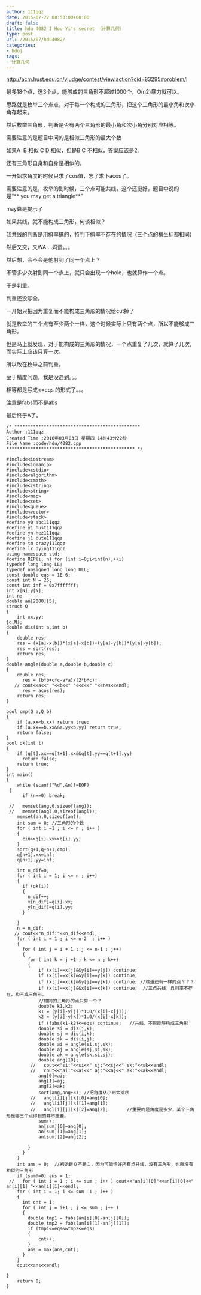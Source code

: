 ```yaml
---
author: 111qqz
date: 2015-07-22 08:53:00+00:00
draft: false
title: hdu 4082 I Hou Yi's secret （计算几何）
type: post
url: /2015/07/hdu4082/
categories:
- hdoj
tags:
- 计算几何
---
```


http://acm.hust.edu.cn/vjudge/contest/view.action?cid=83295#problem/I

最多18个点，选3个点，能够成的三角形不超过1000个，O(n2)暴力就可以。

思路就是枚举三个点点，对于每一个构成的三角形，把这个三角形的最小角和次小角存起来。

然后枚举三角形，判断是否有两个三角形的最小角和次小角分别对应相等。

需要注意的是题目中问的是相似三角形的最大个数

如果A  B 相似 C D 相似，但是B C 不相似，答案应该是2.

还有三角形自身和自身是相似的。

一开始求角度的时候只求了cos值，忘了求下acos了。

需要注意的是，枚举的到时候，三个点可能共线，这个还挺好，题目中说的是“** you may get a triangle**”

may算是提示了

如果共线，就不能构成三角形，何谈相似？

我共线的判断是用斜率搞的，特判下斜率不存在的情况（三个点的横坐标都相同）

然后又交，又WA....妈蛋。。。

然后想，会不会是他射到了同一个点上？

不管多少次射到同一个点上，就只会出现一个hole，也就算作一个点。

于是判重。

判重还没写全。

一开始只把因为重复而不能构成三角形的情况给cut掉了

就是枚举的三个点有至少两个一样，这个时候实际上只有两个点，所以不能够成三角形。

但是马上就发现，对于能构成的三角形的情况，一个点重复了几次，就算了几次，而实际上应该只算一次。

所以改在枚举之前判重。

至于精度问题，我是没遇到。。。

相等都是写成<=eqs 的形式了。。。

注意是fabs而不是abs

最后终于A了。

 

    
    
    /* ***********************************************
    Author :111qqz
    Created Time :2016年03月03日 星期四 14时43分22秒
    File Name :code/hdu/4082.cpp
    ************************************************ */
    
    #include<iostream>
    #include<iomanip>
    #include<cstdio>
    #include<algorithm>
    #include<cmath>
    #include<cstring>
    #include<string>
    #include<map>
    #include<set>
    #include<queue>
    #include<vector>
    #include<stack>
    #define y0 abc111qqz
    #define y1 hust111qqz
    #define yn hez111qqz
    #define j1 cute111qqz
    #define tm crazy111qqz
    #define lr dying111qqz
    using namespace std;
    #define REP(i, n) for (int i=0;i<int(n);++i)  
    typedef long long LL;
    typedef unsigned long long ULL;
    const double eqs = 1E-6;
    const int N = 25;
    const int inf = 0x7fffffff;
    int x[N],y[N];
    int n;
    double an[2000][5];
    struct Q
    {
        int xx,yy;
    }q[N];
    double dis(int a,int b)
    {
        double res;
        res = (x[a]-x[b])*(x[a]-x[b])+(y[a]-y[b])*(y[a]-y[b]);
        res = sqrt(res);
        return res;
    }
    double angle(double a,double b,double c)
    {
        double res;
    	  res = (b*b+c*c-a*a)/(2*b*c);
       // cout<<a<<" "<<b<<" "<<c<<" "<<res<<endl;
    	  res = acos(res);
        return res;
    }
    
    bool cmp(Q a,Q b)
    {
        if (a.xx<b.xx) return true;
        if (a.xx==b.xx&&a.yy<b.yy) return true;
        return false;
    }
    bool ok(int t)
    {
        if (q[t].xx==q[t+1].xx&&q[t].yy==q[t+1].yy)
    	  return false;
        return true;
    }
    int main()
    {
        while (scanf("%d",&n)!=EOF)
     {  
    	  if (n==0) break;
    
     //   memset(ang,0,sizeof(ang));
     //   memset(angl,0,sizeof(angl));
        memset(an,0,sizeof(an));
        int sum = 0; //三角形的个数
        for ( int i =1 ; i <= n ; i++ )
        {
    	  cin>>q[i].xx>>q[i].yy;
        }
        sort(q+1,q+n+1,cmp);
        q[n+1].xx=inf;
        q[n+1].yy=inf;
    
        int n_dif=0;
        for ( int i = 1; i <= n ; i++)
        {
    	  if (ok(i))
    	  {
    		n_dif++;
    		x[n_dif]=q[i].xx;
    		y[n_dif]=q[i].yy;
    	  }
    
        }
        n = n_dif;
       // cout<<"n_dif:"<<n_dif<<endl;
        for ( int i = 1 ; i <= n-2  ; i++ )
        {
    	  for ( int j = i + 1 ; j <= n-1 ; j++)
    	  {
    		for ( int k = j +1 ; k <= n ; k++)
    		{
    		    if (x[i]==x[j]&&y[i]==y[j]) continue;
    		    if (x[i]==x[k]&&y[i]==y[k]) continue;
    		    if (x[j]==x[k]&&y[j]==y[k]) continue; //难道还有一样的点？？？
    		    if (x[i]==x[j]&&x[i]==x[k]) continue;  //三点共线，且斜率不存在，构不成三角形。
    		    //相同的三角形的点只算一个？
    		    double k1,k2;
    		    k1 = (y[i]-y[j])*1.0/(x[i]-x[j]);
    		    k2 = (y[i]-y[k])*1.0/(x[i]-x[k]);
    		    if (fabs(k1-k2)<=eqs) continue;   //共线，不恩能够构成三角形
    		    double si = dis(j,k);
    		    double sj = dis(i,k);
    		    double sk = dis(i,j);
    		    double ai = angle(si,sj,sk);
    		    double aj = angle(sj,si,sk);
    		    double ak = angle(sk,si,sj);
    		    double ang[10];
    		 //   cout<<"si:"<<si<<" sj:"<<sj<<" sk:"<<sk<<endl;
    		 //   cout<<"ai:"<<ai<<" aj:"<<aj<<" ak:"<<ak<<endl;
    		    ang[0]=ai;
    		    ang[1]=aj;
    		    ang[2]=ak;
    		    sort(ang,ang+3); //把角度从小到大排序
    		 //   angl[i][j][k][0]=ang[0];
    		 //   angl[i][j][k][1]=ang[1];
    		 //   angl[i][j][k][2]=ang[2];       //重要的是角度是多少，某个三角形是哪三个点得到的并不重要。
    		    sum++;
    		    an[sum][0]=ang[0];
    		    an[sum][1]=ang[1];
    		    an[sum][2]=ang[2];
    		    
    		}
    	  }
        }
        int ans = 0;  //初始是０不是１，因为可能恰好所有点共线，没有三角形，也就没有相似的三角形
        if (sum!=0) ans = 1;
     //   for ( int i = 1 ; i <= sum ; i++ ) cout<<"an[i][0]"<<an[i][0]<<"  an[i][1] "<<an[i][1]<<endl; 
        for ( int i = 1; i <= sum -1 ; i++ )
        {
    	  int cnt = 1;
    	  for ( int j = i+1 ; j <= sum ; j++ )
    	  {
    		double tmp1 = fabs(an[i][0]-an[j][0]);
    		double tmp2 = fabs(an[i][1]-an[j][1]);
    		if (tmp1<=eqs&&tmp2<=eqs)
    		{
    		    cnt++;
    		}
    		ans = max(ans,cnt);
    	  }
        }
        cout<<ans<<endl;
    		
    }
    	return 0;
    }




